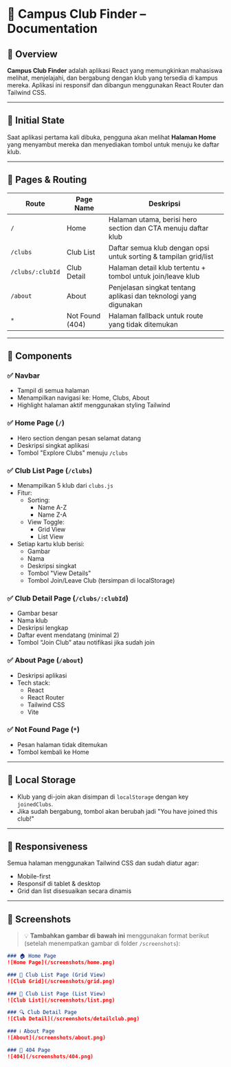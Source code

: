 # 📘 Campus Club Finder – Documentation

## 📄 Overview

**Campus Club Finder** adalah aplikasi React yang memungkinkan mahasiswa melihat, menjelajahi, dan bergabung dengan klub yang tersedia di kampus mereka. Aplikasi ini responsif dan dibangun menggunakan React Router dan Tailwind CSS.

---

## 🏁 Initial State

Saat aplikasi pertama kali dibuka, pengguna akan melihat **Halaman Home** yang menyambut mereka dan menyediakan tombol untuk menuju ke daftar klub.

---

## 📍 Pages & Routing

| Route            | Page Name        | Deskripsi                                                                 |
|------------------|------------------|---------------------------------------------------------------------------|
| `/`              | Home             | Halaman utama, berisi hero section dan CTA menuju daftar klub            |
| `/clubs`         | Club List        | Daftar semua klub dengan opsi untuk sorting & tampilan grid/list         |
| `/clubs/:clubId` | Club Detail      | Halaman detail klub tertentu + tombol untuk join/leave klub              |
| `/about`         | About            | Penjelasan singkat tentang aplikasi dan teknologi yang digunakan         |
| `*`              | Not Found (404)  | Halaman fallback untuk route yang tidak ditemukan                        |

---

## 🧩 Components

### ✅ Navbar
- Tampil di semua halaman
- Menampilkan navigasi ke: Home, Clubs, About
- Highlight halaman aktif menggunakan styling Tailwind

### ✅ Home Page (`/`)
- Hero section dengan pesan selamat datang
- Deskripsi singkat aplikasi
- Tombol "Explore Clubs" menuju `/clubs`

### ✅ Club List Page (`/clubs`)
- Menampilkan 5 klub dari `clubs.js`
- Fitur:
  - Sorting:
    - Name A-Z
    - Name Z-A
  - View Toggle:
    - Grid View
    - List View
- Setiap kartu klub berisi:
  - Gambar
  - Nama
  - Deskripsi singkat
  - Tombol "View Details"
  - Tombol Join/Leave Club (tersimpan di localStorage)

### ✅ Club Detail Page (`/clubs/:clubId`)
- Gambar besar
- Nama klub
- Deskripsi lengkap
- Daftar event mendatang (minimal 2)
- Tombol “Join Club” atau notifikasi jika sudah join

### ✅ About Page (`/about`)
- Deskripsi aplikasi
- Tech stack:
  - React
  - React Router
  - Tailwind CSS
  - Vite

### ✅ Not Found Page (`*`)
- Pesan halaman tidak ditemukan
- Tombol kembali ke Home

---

## 💾 Local Storage

- Klub yang di-join akan disimpan di `localStorage` dengan key `joinedClubs`.
- Jika sudah bergabung, tombol akan berubah jadi "You have joined this club!"

---

## 📱 Responsiveness

Semua halaman menggunakan Tailwind CSS dan sudah diatur agar:
- Mobile-first
- Responsif di tablet & desktop
- Grid dan list disesuaikan secara dinamis

---

## 📸 Screenshots

> 💡 **Tambahkan gambar di bawah ini** menggunakan format berikut (setelah menempatkan gambar di folder `/screenshots`):

```md
### 🏠 Home Page
![Home Page](/screenshots/home.png)

### 📃 Club List Page (Grid View)
![Club Grid](/screenshots/grid.png)

### 📃 Club List Page (List View)
![Club List](/screenshots/list.png)

### 🔍 Club Detail Page
![Club Detail](/screenshots/detailclub.png)

### ℹ️ About Page
![About](/screenshots/about.png)

### 🚫 404 Page
![404](/screenshots/404.png)

